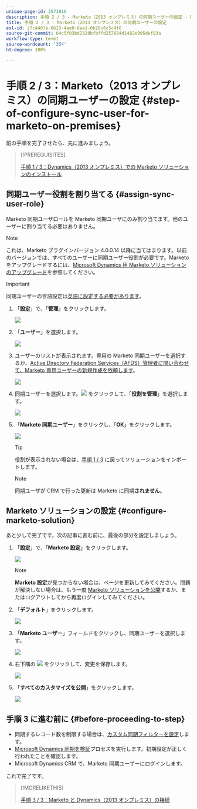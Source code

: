 ```yaml
---
unique-page-id: 3571816
description: 手順 2 / 3 - Marketo（2013 オンプレミス）の同期ユーザーの設定 - Marketo ドキュメント - 製品ドキュメント
title: 手順 2 / 3 - Marketo（2013 オンプレミス）の同期ユーザーの設定
exl-id: 27c4407e-0623-4ae0-8aa1-0b28c6c5c4f8
source-git-commit: 64c5f03bd2320bfbffd257684d1482e995def83a
workflow-type: tm+mt
source-wordcount: '354'
ht-degree: 100%

---
```


# 手順 2 / 3：Marketo（2013 オンプレミス）の同期ユーザーの設定 {#step-of-configure-sync-user-for-marketo-on-premises}

前の手順を完了させたら、先に進みましょう。

>[!PREREQUISITES]
>
>[手順 1 / 3：Dynamics（2013 オンプレミス）での Marketo ソリューションのインストール](/help/marketo/product-docs/crm-sync/microsoft-dynamics-sync/sync-setup/connecting-to-legacy-versions/step-1-of-3-install-2013.md)

## 同期ユーザー役割を割り当てる {#assign-sync-user-role}

Marketo 同期ユーザロールを Marketo 同期ユーザにのみ割り当てます。他のユーザーに割り当てる必要はありません。

>[!NOTE]
>
>これは、Marketo プラグインバージョン 4.0.0.14 以降に当てはまります。以前のバージョンでは、すべてのユーザーに同期ユーザー役割が必要です。Marketo をアップグレードするには、[Microsoft Dynamics 用 Marketo ソリューションのアップグレード](/help/marketo/product-docs/crm-sync/microsoft-dynamics-sync/sync-setup/update-the-marketo-solution-for-microsoft-dynamics.md)を参照してください。

>[!IMPORTANT]
>
>同期ユーザーの言語設定は[英語に設定する必要があります](https://portal.dynamics365support.com/knowledgebase/article/KA-01201/en-us)。

1. 「**設定**」で、「**管理**」をクリックします。

   ![](assets/image2014-12-11-11-3a13-3a19.png)

1. 「**ユーザー**」を選択します。

   ![](assets/image2014-12-11-11-3a13-3a29.png)

1. ユーザーのリストが表示されます。専用の Marketo 同期ユーザーを選択するか、[Active Directory Federation Services（AFDS）](https://msdn.microsoft.com/en-us/library/bb897402.aspx)[管理者に問い合わせて、Marketo 専用ユーザーの新規作成を依頼します](https://blogs.technet.com/b/askpfeplat/archive/2014/04/21/introduction-to-active-directory-federation-services-ad-fs-alternateloginid-feature.aspx)。

   ![](assets/image2015-3-26-10-3a39-3a35.png)

1. 同期ユーザーを選択します。![](assets/image2015-3-26-11-3a16-3a22.png) をクリックして、「**役割を管理**」を選択します。

   ![](assets/image2015-3-26-11-3a18-3a6.png)

1. 「**Marketo 同期ユーザー**」をクリックし、「**OK**」をクリックします。

   ![](assets/image2014-12-11-11-3a14-3a52.png)

   >[!TIP]
   >
   >役割が表示されない場合は、[手順 1 / 3](/help/marketo/product-docs/crm-sync/microsoft-dynamics-sync/sync-setup/connecting-to-legacy-versions/step-1-of-3-install-2013.md) に戻ってソリューションをインポートします。

   >[!NOTE]
   >
   >同期ユーザが CRM で行った更新は Marketo に同期&#x200B;**されません**。

## Marketo ソリューションの設定 {#configure-marketo-solution}

あと少しで完了です。次の記事に進む前に、最後の部分を設定しましょう。

1. 「**設定**」で、「**Marketo 設定**」をクリックします。

   ![](assets/image2014-12-11-11-3a15-3a1.png)

   >[!NOTE]
   >
   >**Marketo 設定**&#x200B;が見つからない場合は、ページを更新してみてください。問題が解決しない場合は、もう一度 [Marketo ソリューションを公開](/help/marketo/product-docs/crm-sync/microsoft-dynamics-sync/sync-setup/connecting-to-legacy-versions/step-1-of-3-install-2013.md)するか、またはログアウトしてから再度ログインしてみてください。

1. 「**デフォルト**」をクリックします。

   ![](assets/image2015-3-26-11-3a30-3a20.png)

1. 「**Marketo ユーザー**」フィールドをクリックし、同期ユーザーを選択します。

   ![](assets/image2015-3-26-11-3a29-3a13.png)

1. 右下隅の ![](assets/image2015-3-13-15-3a10-3a11.png) をクリックして、変更を保存します。

   ![](assets/image2014-12-11-11-3a15-3a32.png)

1. 「**すべてのカスタマイズを公開**」をクリックします。

   ![](assets/publish-all-customizations1.png)

## 手順 3 に進む前に {#before-proceeding-to-step}

* 同期するレコード数を制限する場合は、[カスタム同期フィルターを設定](/help/marketo/product-docs/crm-sync/microsoft-dynamics-sync/create-a-custom-dynamics-sync-filter.md)します。
* [Microsoft Dynamics 同期を検証](/help/marketo/product-docs/crm-sync/microsoft-dynamics-sync/sync-setup/validate-microsoft-dynamics-sync.md)プロセスを実行します。初期設定が正しく行われたことを確認します。
* Microsoft Dynamics CRM で、Marketo 同期ユーザーにログインします。

これで完了です。

>[!MORELIKETHIS]
>
>[手順 3 / 3：Marketo と Dynamics（2013 オンプレミス）の接続](/help/marketo/product-docs/crm-sync/microsoft-dynamics-sync/sync-setup/connecting-to-legacy-versions/step-3-of-3-connect-2013.md)
